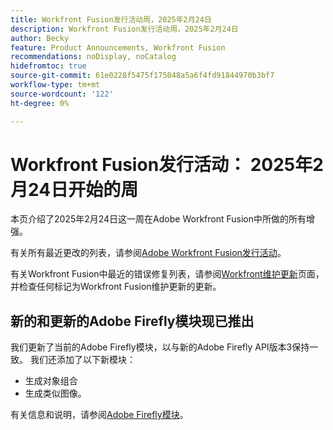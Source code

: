 ```yaml
---
title: Workfront Fusion发行活动周，2025年2月24日
description: Workfront Fusion发行活动周，2025年2月24日
author: Becky
feature: Product Announcements, Workfront Fusion
recommendations: noDisplay, noCatalog
hidefromtoc: true
source-git-commit: 61e0228f5475f175048a5a6f4fd91844970b3bf7
workflow-type: tm+mt
source-wordcount: '122'
ht-degree: 0%

---
```


# Workfront Fusion发行活动： 2025年2月24日开始的周

本页介绍了2025年2月24日这一周在Adobe Workfront Fusion中所做的所有增强。

有关所有最近更改的列表，请参阅[Adobe Workfront Fusion发行活动](/help/workfront-fusion/fusion-product-releases/fusion-release-activity.md)。

有关Workfront Fusion中最近的错误修复列表，请参阅[Workfront维护更新](https://experienceleague.adobe.com/zh-hans/docs/workfront-known-issues/releases/current-updates)页面，并检查任何标记为Workfront Fusion维护更新的更新。

## 新的和更新的Adobe Firefly模块现已推出

我们更新了当前的Adobe Firefly模块，以与新的Adobe Firefly API版本3保持一致。 我们还添加了以下新模块：

* 生成对象组合
* 生成类似图像。

有关信息和说明，请参阅[Adobe Firefly模块](/help/workfront-fusion/references/apps-and-modules/adobe-connectors/adobe-firefly-modules.md)。

